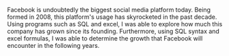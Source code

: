 Facebook is undoubtedly the biggest social media platform today. Being formed in 2008, this platform's usage has skyrocketed in the past decade. Using programs such as SQL and excel, I was able to explore how much this company has grown since its founding. Furthermore, using SQL syntax and excel formulas, I was able to determine the growth that Facebook will encounter in the following years. 
